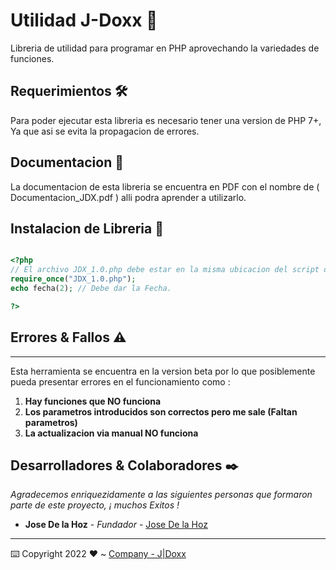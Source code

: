 
# Utilidad J-Doxx 🚀
Libreria de utilidad para programar en PHP aprovechando la variedades de funciones.



## Requerimientos 🛠
Para poder ejecutar esta libreria es necesario tener una version de PHP 7+, Ya que asi se evita la propagacion de errores.


## Documentacion 📃
La documentacion de esta libreria se encuentra en PDF con el nombre de ( Documentacion_JDX.pdf ) alli podra aprender a utilizarlo.



## Instalacion de Libreria 🔧

```php

<?php
// El archivo JDX_1.0.php debe estar en la misma ubicacion del script donde se esta incluyendo el archivo PHP.
require_once("JDX_1.0.php");
echo fecha(2); // Debe dar la Fecha.

?>

```



## Errores & Fallos ⚠
***
Esta herramienta se encuentra en la version beta por lo que posiblemente pueda presentar errores en el funcionamiento como :
1. **Hay funciones que NO funciona**
2. **Los parametros introducidos son correctos pero me sale (Faltan parametros)**
3. **La actualizacion via manual NO funciona**




## Desarrolladores & Colaboradores ✒️

_Agradecemos enriquezidamente a las siguientes personas que formaron parte de este proyecto, ¡ muchos Exitos !_

* **Jose De la Hoz** - *Fundador* - [Jose De la Hoz](https://github.com/josedoxx)



---
⌨️ Copyright 2022 ❤️ ~ [Company - J|Doxx](https://github.com/josedoxx)

